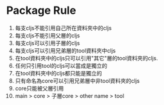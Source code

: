 # Package Rule

1. 每支cljs不能引用自己所在資料夾中的cljs
1. 每支cljs不能引用父層的cljs
1. 每支cljs可以引用子層的cljs
1. 每支cljs可以引用兄弟層的tool資料夾中cljs
1. 在tool資料夾中的cljs只可以引用"其它"層的tool資料夾的cljs.
1. 任何只引用tool的cljs可以當成是獨立的
1. 在tool資料夾中的cljs都只能是獨立的
1. 只有命名為core可以引用兄弟層中非tool資料夾的cljs
1. core只能被父層引用
1. main > core > 子層core > other name > tool